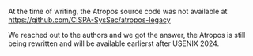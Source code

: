 At the time of writing, the Atropos source code was not available at https://github.com/CISPA-SysSec/atropos-legacy

We reached out to the authors and we got the answer, the Atropos is still being rewritten and will be available earlierst after USENIX 2024.